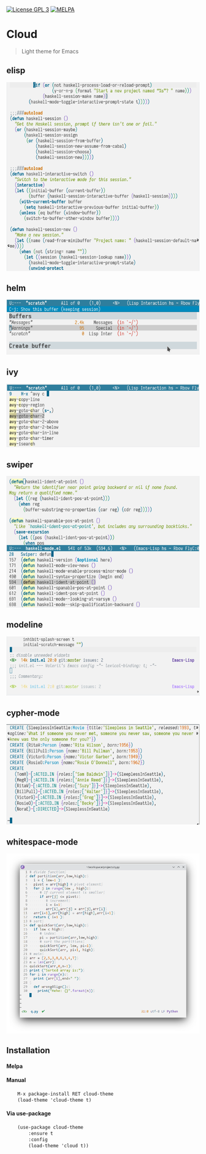 [![License GPL 3][badge-license]](https://github.com/vallyscode/cloud-theme/blob/master/LICENSE)
[![MELPA](https://melpa.org/packages/cloud-theme-badge.svg)](https://melpa.org/#/cloud-theme)

# Cloud

> Light theme for Emacs

## elisp

![Screenshot](images/elisp.png)

## helm

![Helm](images/helm.png)

## ivy

![ivy](images/ivy.png)

## swiper

![swiper](images/swiper.png)

## modeline

![modeline](images/modeline.png)

## cypher-mode

![cypher-mode](images/cypher-mode.png)

## whitespace-mode

![whitespace-mode](images/whitespace-mode.png)

## Installation

#### Melpa

#### Manual

```
    M-x package-install RET cloud-theme
    (load-theme 'cloud-theme t)
```

#### Via use-package

```
    (use-package cloud-theme
        :ensure t
        :config
        (load-theme 'cloud t))
```

[badge-license]: https://img.shields.io/badge/license-GPL_3-green.svg
